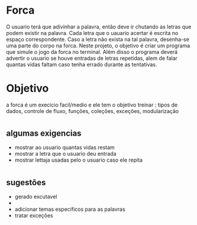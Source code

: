#  Forca 

<p>O usuario terá que adivinhar a palavra, então deve ir chutando as letras que podem existir na palavra. Cada letra que o uauario acertar é escrita no espaço correspondente. Caso a letra não exista na tal palavra, desenha-se uma parte do corpo na forca. 
Neste projeto, o objetivo é criar um programa que simule o jogo da forca no terminal. Além disso o
programa deverá advertir o usuario se houve entradas de letras repetidas, alem de falar quantas vidas faltam caso tenha errado durante as tentativas.</p

#

# Objetivo 

<p> a forca é um execicio facil/medio e ele tem o objetivo treinar : tipos de dados, controle de fluxo, funções, coleções, exceções, modularização   </p>

#

## algumas exigencias 

<ul> 
<li> mostrar ao usuario quantas vidas restam </li>
<li> mostrar a letra que o usuario deu entrada </li>
<li> mostrar lettaja usadas pelo o usuario caso ele repita</li>

</ul>


#

## sugestões

<ul>

<li>gerado excutavel<li>
<li>adicionar temas especificos para as palavras</li>
<li> tratar exceções</li>

</ul>